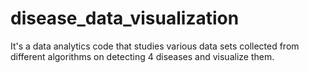 # disease_data_visualization
It's a data analytics code that studies various data sets collected from different algorithms on detecting 4 diseases and visualize them.

